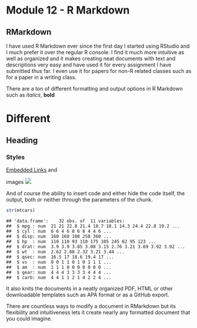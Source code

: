 Module 12 - R Markdown
================

RMarkdown
---------

I have used R Markdown ever since the first day I started using RStudio and I much prefer it over the regular R console. I find it much more intuitive as well as organized and it makes creating neat documents with text and descriptions very easy and have used it for every assignment I have submitted thus far. I even use it for papers for non-R related classes such as for a paper in a writing class.

There are a ton of different formatting and output options in R Markdown such as *italics*, **bold**

Different
=========

Heading
-------

### Styles

[Embedded Links](www.google.com) and

images ![](C:/Users/adamw/pictures/termpaperdata.png)

And of course the ability to insert code and either hide the code itself, the output, both or neither through the parameters of the chunk.

``` r
str(mtcars)
```

    ## 'data.frame':    32 obs. of  11 variables:
    ##  $ mpg : num  21 21 22.8 21.4 18.7 18.1 14.3 24.4 22.8 19.2 ...
    ##  $ cyl : num  6 6 4 6 8 6 8 4 4 6 ...
    ##  $ disp: num  160 160 108 258 360 ...
    ##  $ hp  : num  110 110 93 110 175 105 245 62 95 123 ...
    ##  $ drat: num  3.9 3.9 3.85 3.08 3.15 2.76 3.21 3.69 3.92 3.92 ...
    ##  $ wt  : num  2.62 2.88 2.32 3.21 3.44 ...
    ##  $ qsec: num  16.5 17 18.6 19.4 17 ...
    ##  $ vs  : num  0 0 1 1 0 1 0 1 1 1 ...
    ##  $ am  : num  1 1 1 0 0 0 0 0 0 0 ...
    ##  $ gear: num  4 4 4 3 3 3 3 4 4 4 ...
    ##  $ carb: num  4 4 1 1 2 1 4 2 2 4 ...

It also knits the documents in a neatly organized PDF, HTML or other downloadable templates such as APA format or as a GitHub export.

There are countless ways to modify a document in RMarkdown but its flexibility and intuitiveness lets it create nearly any formatted document that you could imagine.
